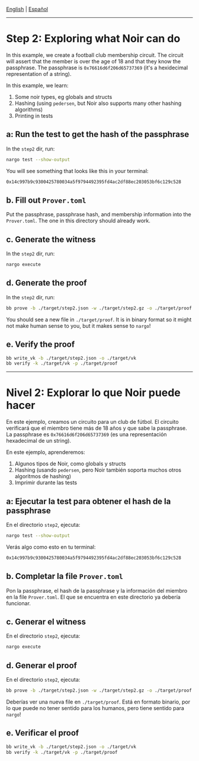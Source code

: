 [English](#step-2-exploring-what-noir-can-do) | [Español](#nivel-2-explorar-lo-que-noir-puede-hacer)

---

# Step 2: Exploring what Noir can do 

In this example, we create a football club membership circuit. The circuit will assert that the member is over the age of 18 and that they know the passphrase. The passphrase is `0x76616d6f206d65737369` (it's a hexidecimal representation of a string).

In this example, we learn:

1. Some noir types, eg globals and structs
2. Hashing (using `pedersen`, but Noir also supports many other hashing algorithms)
3. Printing in tests

## a: Run the test to get the hash of the passphrase

In the `step2` dir, run:

```sh
nargo test --show-output
```

You will see something that looks like this in your terminal:

```sh
0x14c997b9c9300425780034a5f9794492395fd4ac2df88ec203053bf6c129c528
```

## b. Fill out `Prover.toml`

Put the passphrase, passphrase hash, and membership information into the `Prover.toml`. The one in this directory should already work.

## c. Generate the witness

In the `step2` dir, run:

```sh
nargo execute
```

## d. Generate the proof

In the `step2` dir, run:

```sh
bb prove -b ./target/step2.json -w ./target/step2.gz -o ./target/proof
```

You should see a new file in `./target/proof`. It is in binary format so it might not make human sense to you, but it makes sense to `nargo`!

## e. Verify the proof

```sh
bb write_vk -b ./target/step2.json -o ./target/vk
bb verify -k ./target/vk -p ./target/proof
```

---

# Nivel 2: Explorar lo que Noir puede hacer

En este ejemplo, creamos un circuito para un club de fútbol. El circuito verificará que el miembro tiene más de 18 años y que sabe la passphrase. La passphrase es `0x76616d6f206d65737369` (es una representación hexadecimal de un string).

En este ejemplo, aprenderemos:

1. Algunos tipos de Noir, como globals y structs
2. Hashing (usando `pedersen`, pero Noir también soporta muchos otros algoritmos de hashing)
3. Imprimir durante las tests

## a: Ejecutar la test para obtener el hash de la passphrase

En el directorio `step2`, ejecuta:

```sh
nargo test --show-output
```

Verás algo como esto en tu terminal:

```sh
0x14c997b9c9300425780034a5f9794492395fd4ac2df88ec203053bf6c129c528
```

## b. Completar la file `Prover.toml`

Pon la passphrase, el hash de la passphrase y la información del miembro en la file `Prover.toml`. El que se encuentra en este directorio ya debería funcionar.

## c. Generar el witness

En el directorio `step2`, ejecuta:

```sh
nargo execute
```

## d. Generar el proof

En el directorio `step2`, ejecuta:

```sh
bb prove -b ./target/step2.json -w ./target/step2.gz -o ./target/proof
```

Deberías ver una nueva file en `./target/proof`. Está en formato binario, por lo que puede no tener sentido para los humanos, pero tiene sentido para `nargo`!

## e. Verificar el proof

```sh
bb write_vk -b ./target/step2.json -o ./target/vk
bb verify -k ./target/vk -p ./target/proof
```
